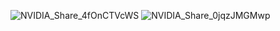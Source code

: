 ![NVIDIA_Share_4fOnCTVcWS](https://github.com/user-attachments/assets/27f7a139-1ca8-44b3-a8be-9bf6439d3914)
![NVIDIA_Share_0jqzJMGMwp](https://github.com/user-attachments/assets/b59602e2-7feb-4a8d-be06-c2c977bf6006)
